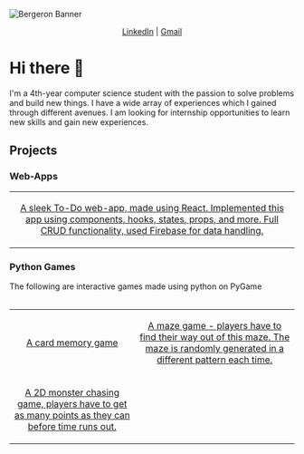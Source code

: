 
![Bergeron Banner](https://user-images.githubusercontent.com/65151273/212417812-a988665d-ab37-46a3-bfef-85eb7ea379ab.jpg)

<p align="center">
  <a href="https://www.linkedin.com/in/owaisughratdar">LinkedIn</a> |
  <a href="mailto:owais.ughratdar@gmail.com">Gmail</a>
</p>

# Hi there 👋

I'm a 4th-year computer science student with the passion to solve problems and build new things. I have a wide array of experiences which I gained through different avenues. I am looking for internship opportunities to learn new skills and gain new experiences.


## Projects

### Web-Apps

<table>
  <tr>
    <td>
      <a align="center" href="https://github.com/OwaisUghratdar/Todo_List_Application">
      <p>A sleek To-Do web-app, made using React. Implemented this app using components, hooks, states, props, and more. Full CRUD functionality, used
        Firebase for data handling.</p>
      </a>
    </td>
  </tr>
<table>

### Python Games
<p>The following are interactive games made using python on PyGame</p>
<table>
  <tr>
    <td>
      <a align="center" href="https://github.com/OwaisUghratdar/CardMemoryGame">
        <p>A card memory game</p>
      </a>
    </td>
    <td>
      <a align="center" href="https://github.com/OwaisUghratdar/MazeGame">
      <p>A maze game - players have to find their way out of this maze. The maze is randomly generated in a different pattern each time.</p>
      </a>
    </td>
  </tr>
  <tr>
    <td>
      <a align="center" href="https://github.com/OwaisUghratdar/Alien_Eat_Game">
        <p>A 2D monster chasing game, players have to get as many points as they can before time runs out.</p>
      </a>
    </td>
  </tr>
</table>


<!--
**OwaisUghratdar/OwaisUghratdar** is a ✨ _special_ ✨ repository because its `README.md` (this file) appears on your GitHub profile.

Here are some ideas to get you started:

- 🔭 I’m currently working on ...
- 🌱 I’m currently learning ...
- 👯 I’m looking to collaborate on ...
- 🤔 I’m looking for help with ...
- 💬 Ask me about ...
- 📫 How to reach me: ...
- 😄 Pronouns: ...
- ⚡ Fun fact: ...
-->
